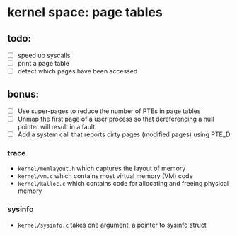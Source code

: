 # kernel space: page tables

## todo:
- [ ] speed up syscalls
- [ ] print a page table
- [ ] detect which pages have been accessed

## bonus:
- [ ] Use super-pages to reduce the number of PTEs in page tables
- [ ] Unmap the first page of a user process so that dereferencing a null pointer will result in a fault. 
- [ ] Add a system call that reports dirty pages (modified pages) using PTE_D

### trace
- `kernel/memlayout.h`  which captures the layout of memory
- `kernel/vm.c`         which contains most virtual memory (VM) code
- `kernel/kalloc.c`     which contains code for allocating and freeing physical memory

### sysinfo
- `kernel/sysinfo.c` takes one argument, a pointer to sysinfo struct
